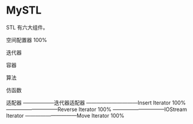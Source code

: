 # MySTL
STL 有六大组件。

空间配置器 100%

迭代器

容器

算法

仿函数

适配器
——————迭代器适配器
      ——————————Insert Iterator    100%
      ——————————Reverse Iterator   100%
      ——————————IOStream Iterator
      ——————————Move Iterator      100%


